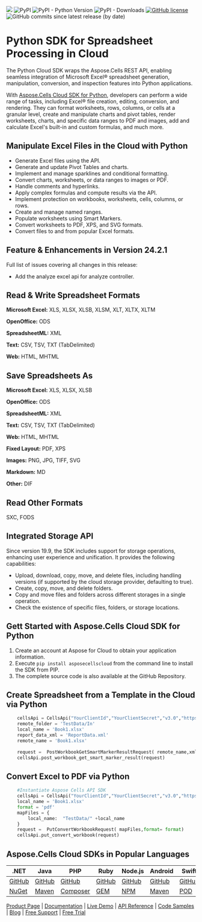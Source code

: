 ![](https://img.shields.io/badge/REST%20API-v3.0-lightgrey) ![PyPI](https://img.shields.io/pypi/v/asposecellscloud) ![PyPI - Python Version](https://img.shields.io/pypi/pyversions/asposecellscloud) ![PyPI - Downloads](https://img.shields.io/pypi/dm/asposecellscloud)  [![GitHub license](https://img.shields.io/github/license/aspose-cells-cloud/aspose-cells-cloud-python)](https://github.com/aspose-cells-cloud/aspose-cells-cloud-python/blob/master/LICENSE) ![GitHub commits since latest release (by date)](https://img.shields.io/github/commits-since/aspose-cells-cloud/aspose-cells-cloud-python/24.2.1)


# Python SDK for Spreadsheet Processing in Cloud

The Python Cloud SDK wraps the Aspose.Cells REST API, enabling seamless integration of Microsoft Excel® spreadsheet generation, manipulation, conversion, and inspection features into Python applications.

With [Aspose.Cells Cloud SDK for Python](https://products.aspose.cloud/cells/python), developers can perform a wide range of tasks, including Excel® file creation, editing, conversion, and rendering. They can format worksheets, rows, columns, or cells at a granular level, create and manipulate charts and pivot tables, render worksheets, charts, and specific data ranges to PDF and images, add and calculate Excel's built-in and custom formulas, and much more.



## Manipulate Excel Files in the Cloud with Python

- Generate Excel files using the API.
- Generate and update Pivot Tables and charts.
- Implement and manage sparklines and conditional formatting.
- Convert charts, worksheets, or data ranges to images or PDF.
- Handle comments and hyperlinks.
- Apply complex formulas and compute results via the API.
- Implement protection on workbooks, worksheets, cells, columns, or rows.
- Create and manage named ranges.
- Populate worksheets using Smart Markers.
- Convert worksheets to PDF, XPS, and SVG formats.
- Convert files to and from popular Excel formats.

## Feature & Enhancements in Version 24.2.1

Full list of issues covering all changes in this release:

- Add the analyze excel api for analyze controller.
 
## Read & Write Spreadsheet Formats

**Microsoft Excel:** XLS, XLSX, XLSB, XLSM, XLT, XLTX, XLTM

**OpenOffice:** ODS

**SpreadsheetML:** XML

**Text:** CSV, TSV, TXT (TabDelimited)

**Web:** HTML, MHTML

## Save Spreadsheets As

**Microsoft Excel:** XLS, XLSX, XLSB

**OpenOffice:** ODS

**SpreadsheetML:** XML

**Text:** CSV, TSV, TXT (TabDelimited)

**Web:** HTML, MHTML

**Fixed Layout:** PDF, XPS

**Images:** PNG, JPG, TIFF, SVG

**Markdown:** MD

**Other:** DIF

## Read Other Formats

SXC, FODS

## Integrated Storage API

Since version 19.9, the SDK includes support for storage operations, enhancing user experience and unification. It provides the following capabilities:

- Upload, download, copy, move, and delete files, including handling versions (if supported by the cloud storage provider, defaulting to true).
- Create, copy, move, and delete folders.
- Copy and move files and folders across different storages in a single operation.
- Check the existence of specific files, folders, or storage locations.
 

## Gett Started with Aspose.Cells Cloud SDK for Python

1. Create an account at Aspose for Cloud to obtain your application information.
2. Execute `pip install asposecellscloud` from the command line to install the SDK from PIP.
3. The complete source code is also available at the GitHub Repository.


## Create Spreadsheet from a Template in the Cloud via Python

```python
    cellsApi = CellsApi("YourClientId","YourClientSecret","v3.0","https://api.aspose.cloud")
    remote_folder = 'TestData/In'
    local_name = 'Book1.xlsx'
    report_data_xml = 'ReportData.xml'
    remote_name = 'Book1.xlsx'
    
    request =  PostWorkbookGetSmartMarkerResultRequest( remote_name,xml_file= remote_folder + '/' +report_data_xml,folder= remote_folder,out_path= 'OutResult/SmartMarkerResult.xlsx',storage_name= '',out_storage_name= '')
    cellsApi.post_workbook_get_smart_marker_result(request)
```

## Convert Excel to PDF via Python 

```python
    #Instantiate Aspose Cells API SDK
    cellsApi = CellsApi("YourClientId","YourClientSecret","v3.0","https://api.aspose.cloud")
    local_name = 'Book1.xlsx'
    format = 'pdf'
    mapFiles = { 
        local_name:  "TestData/" +local_name             
    }
    request =  PutConvertWorkbookRequest( mapFiles,format= format)
    cellsApi.put_convert_workbook(request)
```

## Aspose.Cells Cloud SDKs in Popular Languages

| .NET | Java | PHP | Ruby | Node.js | Android | Swift | Perl | GO |
|---|---|---|---|---|---|---|---|---|
| [GitHub](https://github.com/aspose-cells-cloud/aspose-cells-cloud-dotnet) | [GitHub](https://github.com/aspose-cells-cloud/aspose-cells-cloud-java) | [GitHub](https://github.com/aspose-cells-cloud/aspose-cells-cloud-php) | [GitHub](https://github.com/aspose-cells-cloud/aspose-cells-cloud-ruby)  | [GitHub](https://github.com/aspose-cells-cloud/aspose-cells-cloud-node) | [GitHub](https://github.com/aspose-cells-cloud/aspose-cells-cloud-android)  | [GitHub](https://github.com/aspose-cells-cloud/aspose-cells-cloud-swift) | [GitHub](https://github.com/aspose-cells-cloud/aspose-cells-cloud-perl) | [GitHub](https://github.com/aspose-cells-cloud/aspose-cells-cloud-go) |
| [NuGet](https://www.nuget.org/packages/Aspose.Cells-Cloud/) | [Maven](https://repository.aspose.cloud/webapp/#/artifacts/browse/tree/General/repo/com/aspose/aspose-cells-cloud) | [Composer](https://packagist.org/packages/aspose/cells-sdk-php) | [GEM](https://rubygems.org/gems/aspose_cells_cloud)  | [NPM](https://www.npmjs.com/package/asposecellscloud) | [Maven](https://repository.aspose.cloud/webapp/#/artifacts/browse/tree/General/repo/com/aspose/aspose-cells-cloud-android) | [POD](https://cocoapods.org/pods/AsposeCellsCloud) |  [CPAN](https://metacpan.org/release/AsposeCellsCloud-CellsApi) | [GO](https://pkg.go.dev/github.com/aspose-cells-cloud/aspose-cells-cloud-go/v20?tab=overview) |


[Product Page](https://products.aspose.cloud/cells/python) | [Documentation](https://docs.aspose.cloud/cells/) | [Live Demo](https://products.aspose.app/cells/family) | [API Reference](https://apireference.aspose.cloud/cells/) | [Code Samples](https://github.com/aspose-cells-cloud/aspose-cells-cloud-python/tree/master/test) | [Blog](https://blog.aspose.cloud/category/cells/) | [Free Support](https://forum.aspose.cloud/c/cells) | [Free Trial](https://dashboard.aspose.cloud/#/apps)
